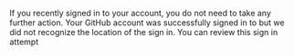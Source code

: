 If you recently signed in to your account, you do not need to take any further action.
Your GitHub account was successfully signed in to but we did not recognize the location of the sign in. You can review this sign in attempt
